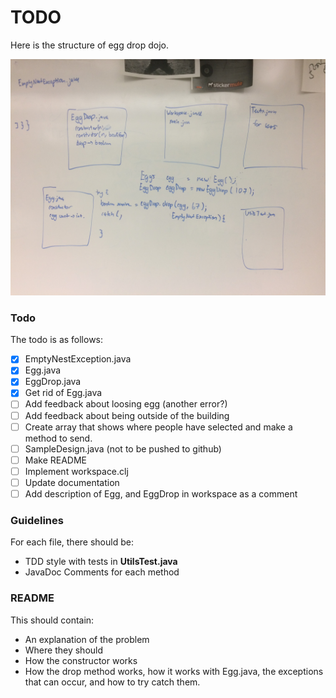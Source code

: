 # TODO  
Here is the structure of egg drop dojo.  

![Plan](Plan.JPG)  

### Todo
The todo is as follows:  
- [x] EmptyNestException.java
- [x] Egg.java
- [x] EggDrop.java
- [x] Get rid of Egg.java
- [ ] Add feedback about loosing egg (another error?)
- [ ] Add feedback about being outside of the building
- [ ] Create array that shows where people have selected and make a method to send. 
- [ ] SampleDesign.java (not to be pushed to github)
- [ ] Make README
- [ ] Implement workspace.clj
- [ ] Update documentation  
- [ ] Add description of Egg, and EggDrop in workspace as a comment  

### Guidelines
For each file, there should be:  
* TDD style with tests in **UtilsTest.java**  
* JavaDoc Comments for each method  

### README  
This should contain:
* An explanation of the problem  
* Where they should   
* How the constructor works
* How the drop method works, how it works with Egg.java, the exceptions that can occur, and  how to try catch them.

